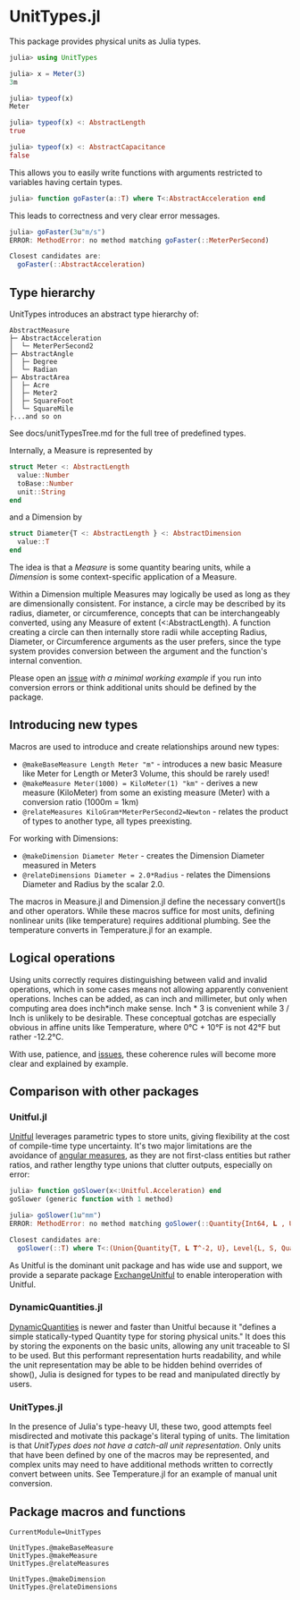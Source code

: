# UnitTypes.jl
This package provides physical units as Julia types.

```julia
julia> using UnitTypes

julia> x = Meter(3)
3m

julia> typeof(x)
Meter

julia> typeof(x) <: AbstractLength
true

julia> typeof(x) <: AbstractCapacitance
false
```

This allows you to easily write functions with arguments restricted to variables having certain types.
```julia
julia> function goFaster(a::T) where T<:AbstractAcceleration end
```

This leads to correctness and very clear error messages.
```julia
julia> goFaster(3u"m/s")
ERROR: MethodError: no method matching goFaster(::MeterPerSecond)

Closest candidates are:
  goFaster(::AbstractAcceleration)
```

## Type hierarchy
UnitTypes introduces an abstract type hierarchy of:
```
AbstractMeasure
├─ AbstractAcceleration
│  └─ MeterPerSecond2
├─ AbstractAngle
│  ├─ Degree
│  └─ Radian
├─ AbstractArea
│  ├─ Acre
│  ├─ Meter2
│  ├─ SquareFoot
│  └─ SquareMile
├...and so on
```

See docs/unitTypesTree.md for the full tree of predefined types.

Internally, a Measure is represented by
```julia
struct Meter <: AbstractLength
  value::Number
  toBase::Number
  unit::String
end
```
and a Dimension by
```julia
struct Diameter{T <: AbstractLength } <: AbstractDimension
  value::T
end
```

The idea is that a *Measure* is some quantity bearing units, while a *Dimension* is some context-specific application of a Measure.

Within a Dimension multiple Measures may logically be used as long as they are dimensionally consistent.
For instance, a circle may be described by its radius, diameter, or circumference, concepts that can be interchangeably converted, using any Measure of extent (<:AbstractLength).
A function creating a circle can then internally store radii while accepting Radius, Diameter, or Circumference arguments as the user prefers, since the type system provides conversion between the argument and the function's internal convention.


Please open an [issue](https://github.com/mechanomy/UnitTypes.jl/issues) _with a minimal working example_ if you run into conversion errors or think additional units should be defined by the package.

## Introducing new types
Macros are used to introduce and create relationships around new types:
* `@makeBaseMeasure Length Meter "m"` - introduces a new basic Measure like Meter for Length or Meter3 Volume, this should be rarely used!
* `@makeMeasure Meter(1000) = KiloMeter(1) "km"` - derives a new measure (KiloMeter) from some an existing measure (Meter) with a conversion ratio (1000m = 1km)
* `@relateMeasures KiloGram*MeterPerSecond2=Newton` - relates the product of types to another type, all types preexisting.

For working with Dimensions:
* `@makeDimension Diameter Meter` - creates the Dimension Diameter measured in Meters
* `@relateDimensions Diameter = 2.0*Radius` - relates the Dimensions Diameter and Radius by the scalar 2.0.

The macros in Measure.jl and Dimension.jl define the necessary convert()s and other operators.
While these macros suffice for most units, defining nonlinear units (like temperature) requires additional plumbing.
See the temperature converts in Temperature.jl for an example.

## Logical operations
Using units correctly requires distinguishing between valid and invalid operations, which in some cases means not allowing apparently convenient operations.
Inches can be added, as can inch and millimeter, but only when computing area does inch*inch make sense.
Inch * 3 is convenient while 3 / Inch is unlikely to be desirable.
These conceptual gotchas are especially obvious in affine units like Temperature, where 0°C + 10°F is not 42°F but rather -12.2°C.

With use, patience, and [issues](https://github.com/mechanomy/UnitTypes.jl/issues), these coherence rules will become more clear and explained by example.

## Comparison with other packages

### Unitful.jl
[Unitful](https://painterqubits.github.io/Unitful.jl/latest/) leverages parametric types to store units, giving flexibility at the cost of compile-time type uncertainty.
It's two major limitations are the avoidance of [angular measures](https://painterqubits.github.io/Unitful.jl/latest/trouble/#promotion-with-dimensionless-numbers), as they are not first-class entities but rather ratios, and rather lengthy type unions that clutter outputs, especially on error:

```julia
julia> function goSlower(x<:Unitful.Acceleration) end
goSlower (generic function with 1 method)

julia> goSlower(1u"mm")
ERROR: MethodError: no method matching goSlower(::Quantity{Int64, 𝐋 , Unitful.FreeUnits{(mm,), 𝐋 , nothing}})

Closest candidates are:
  goSlower(::T) where T<:(Union{Quantity{T, 𝐋 𝐓^-2, U}, Level{L, S, Quantity{T, 𝐋 𝐓^-2, U}} where {L, S}} where {T, U})
```

As Unitful is the dominant unit package and has wide use and support, we provide a separate package [ExchangeUnitful](https://github.com/mechanomy/ExchangeUnitful.jl) to enable interoperation with Unitful.

### DynamicQuantities.jl
[DynamicQuantities](https://github.com/SymbolicML/DynamicQuantities.jl) is newer and faster than Unitful because it "defines a simple statically-typed Quantity type for storing physical units."
It does this by storing the exponents on the basic units, allowing any unit traceable to SI to be used.
But this performant representation hurts readability, and while the unit representation may be able to be hidden behind overrides of show(), Julia is designed for types to be read and manipulated directly by users.

### UnitTypes.jl
In the presence of Julia's type-heavy UI, these two, good attempts feel misdirected and motivate this package's literal typing of units.
The limitation is that _UnitTypes does not have a catch-all unit representation_.
Only units that have been defined by one of the macros may be represented, and complex units may need to have additional methods written to correctly convert between units.
See Temperature.jl for an example of manual unit conversion.

## Package macros and functions
```@meta
CurrentModule=UnitTypes
```

```@docs
UnitTypes.@makeBaseMeasure
UnitTypes.@makeMeasure
UnitTypes.@relateMeasures
```

```@docs
UnitTypes.@makeDimension
UnitTypes.@relateDimensions
```